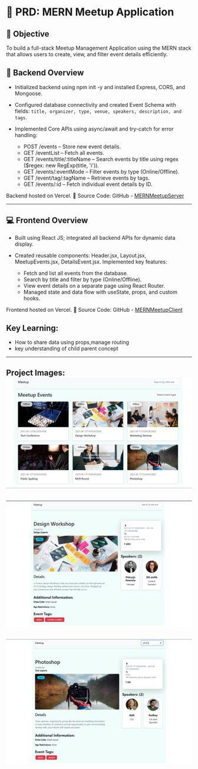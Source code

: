 # 🧾 PRD: MERN Meetup Application
## 🎯 Objective

To build a full-stack Meetup Management Application using the MERN stack that allows users to create, view, and filter event details efficiently.

## 🧩 Backend Overview

- Initialized backend using npm init -y and installed Express, CORS, and Mongoose.
- Configured database connectivity and created Event Schema with fields:
`title, organizer, type, venue, speakers, description, and tags`.
- Implemented Core APIs using async/await and try-catch for error handling:

  - POST /events – Store new event details.
  - GET /eventList – Fetch all events.
  - GET /events/title/:titleName – Search events by title using regex ($regex: new RegExp(title, 'i')).
  - GET /events/:eventMode – Filter events by type (Online/Offline).
  - GET /event/tag/:tagName – Retrieve events by tags.
  - GET /events/:id – Fetch individual event details by ID.

Backend hosted on Vercel.
🔗 Source Code: GitHub - [MERNMeetupServer](https://github.com/Sourabhpande532/MERNMeetupServer)

*** 

## 💻 Frontend Overview

- Built using React JS; integrated all backend APIs for dynamic data display.
- Created reusable components: Header.jsx, Layout.jsx, MeetupEvents.jsx, DetailsEvent.jsx.
Implemented key features:

  - Fetch and list all events from the database.
  - Search by title and filter by type (Online/Offline).
  - View event details on a separate page using React Router.
  - Managed state and data flow with useState, props, and custom hooks.

Frontend hosted on Vercel.
🔗 Source Code: GitHub - [MERNMeetupClient](https://github.com/Sourabhpande532/MERNMeetupClient)

## Key Learning: 
   - How to share data using props,manage routing
   - key understanding of child parent concept

---
Project Images:
![alt text](./src/assets/image.png)
---
![alt text](./src/assets/image-1.png)
--- 
![alt text](./src/assets/image-2.png)
---